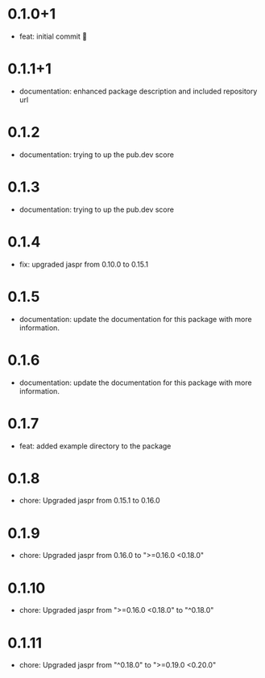 # 0.1.0+1

- feat: initial commit 🎉

# 0.1.1+1

- documentation: enhanced package description and included repository url

# 0.1.2

- documentation: trying to up the pub.dev score

# 0.1.3

- documentation: trying to up the pub.dev score

# 0.1.4

- fix: upgraded jaspr from 0.10.0 to 0.15.1

# 0.1.5

- documentation: update the documentation for this package with more information.

# 0.1.6

- documentation: update the documentation for this package with more information.

# 0.1.7

- feat: added example directory to the package

# 0.1.8

- chore: Upgraded jaspr from 0.15.1 to 0.16.0

# 0.1.9

- chore: Upgraded jaspr from 0.16.0 to ">=0.16.0 <0.18.0"

# 0.1.10

- chore: Upgraded jaspr from ">=0.16.0 <0.18.0" to "^0.18.0"

# 0.1.11

- chore: Upgraded jaspr from "^0.18.0" to ">=0.19.0 <0.20.0"

